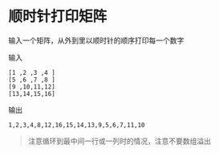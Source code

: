 # 顺时针打印矩阵

输入一个矩阵，从外到里以顺时针的顺序打印每一个数字

输入

```
[1 ,2 ,3 ,4 ]
[5 ,6 ,7 ,8 ]
[9 ,10,11,12]
[13,14,15,16]
```

输出

`1,2,3,4,8,12,16,15,14,13,9,5,6,7,11,10`

> 注意循环到最中间一行或一列时的情况，注意不要数组溢出
